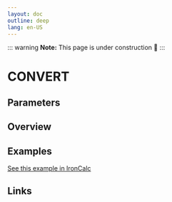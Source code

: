 ```yaml
---
layout: doc
outline: deep
lang: en-US
---
```


::: warning
**Note:** This page is under construction 🚧
:::

# CONVERT

## Parameters

## Overview

## Examples

[See this example in IronCalc](https://app.ironcalc.com/?filename=convert)

## Links